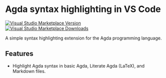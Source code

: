 # Agda syntax highlighting in VS Code

[![Visual Studio Marketplace Version](https://img.shields.io/visual-studio-marketplace/v/FredrikBakke.agda-syntax.svg)](https://marketplace.visualstudio.com/items?itemName=FredrikBakke.agda-syntax)
[![Visual Studio Marketplace Downloads](https://img.shields.io/visual-studio-marketplace/d/FredrikBakke.agda-syntax.svg)](https://marketplace.visualstudio.com/items?itemName=FredrikBakke.agda-syntax)

A simple syntax highlighting extension for the Agda programming language.

## Features

- Highlight Agda syntax in basic Agda, Literate Agda (LaTeX), and Markdown files.
